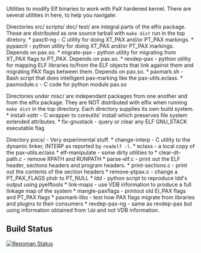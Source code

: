 
Utilities to modify Elf binaries to work with PaX hardened kernel.
There are several utilities in here, to help you navigate:

Directories src/ scripts/ doc/ test/ are integral parts of the elfix package.
These are distributed as one source tarball with `make dist` run in the top
diretory.
    * paxctl-ng - C utility for doing XT_PAX and/or PT_PAX markings.
    * pypaxctl - python utility for doing XT_PAX and/or PT_PAX markings.  Depends on pax.so.
    * migrate-pax - python utility for migrating from XT_PAX flags to PT_PAX.  Depends on pax.so.
    * revdep-pax - python utility for mapping ELF libraries to/from the ELF objects that link
      against them and migrating PAX flags between them.  Depends on pax.so.
    * paxmark.sh - Bash script that does intelligent pax-marking like the pax-utils.eclass.
    * paxmodule.c - C code for python module pax.so

Directories under misc/ are independant packages from one another and from the
elfix package.  They are NOT distributed with elfix when running `make dist` in
the top directory.  Each directory supplies its own build system.
    * install-xattr - C wrapper to coreutils' install which preserves file system extended attributes.
    * fix-gnustack - query or clear any ELF GNU_STACK executable flag

Directory pocs/ - Very experimental stuff.
    * change-interp - C utility to the dynamic linker, INTERP as reported by `readelf -l`.
    * eclass - a local copy of the pax-utils.eclass
    * elf-manipulate - some dirty utilities to
        * clear-dt-path.c - remove RPATH and RUNPATH
        * parse-elf.c - print out the ELF header, sections headers and program headers.
        * print-sections.c - print out the contents of the section headers
        * remove-ptpax.c - change a PT_PAX_FLAGS phdr to PT_NULL
    * ldd - python script to reproduce ldd's output using pyelftools
    * link-maps - use VDB information to produce a full linkage map of the system
    * mangle-paxflags - printout old EI_PAX flags and PT_PAX flags
    * paxmark-libs - test how PAX flags migrate from libraries and plugins to their consumers
    * revdep-pax-ng - same as revdep-pax but using information obtained from `ldd` and
      not VDB information.


## Build Status
[![Repoman Status](https://travis-ci.org/gentoo/elfix.png)](https://travis-ci.org/gentoo/elfix)
